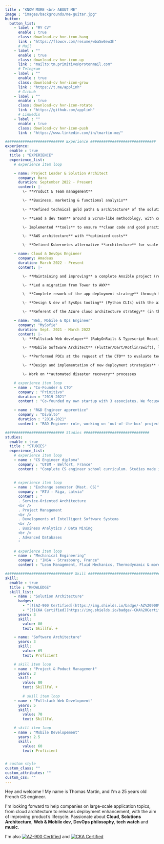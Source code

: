 ```yaml
---
title : "KNOW MORE <br> ABOUT ME"
image : "images/backgrounds/me-guitar.jpg"
button:
  button_list:
    - label : "MY CV"
      enable : true
      class: download-cv hvr-icon-hang
      link : "https://flowcv.com/resume/wba5w6ew3h"
      # Mail
    - label : ""
      enable : true
      class: download-cv hvr-icon-up
      link : "mailto:tm.primitivo@protonmail.com"
      # Telegram
    - label : ""
      enable : true
      class: download-cv hvr-icon-grow
      link : "https://t.me/applinh"
      # Github
    - label : ""
      enable : true
      class: download-cv hvr-icon-rotate
      link : "https://github.com/applinh"
      # Linkedin
    - label : ""
      enable : true
      class: download-cv hvr-icon-push
      link : "https://www.linkedin.com/in/tmartin-me/"

########################### Experience ##############################
experience:
  enable : true
  title : "EXPERIENCE"
  experience_list:
    # experience item loop

    - name: Project Leader & Solution Architect
      company: Hara
      duration: September 2022 - Present
      content: |-
        \- **Product & Team management**

        \- **Business, marketing & functional analysis**
       
        \- **Defined technical gold paths & architecture* of the solution

        \- **Lead a dev team** around a Scrum-like methodology, with code reviews

        \- Implemented **tools** to ensure **clean code and good practices** (Lint, code coverage, TDD, SOLID, Jira, vulnerability scans, IAC, etc)

        \- **AWS architecture** with **optimized costs**

        \- **Defined Kubernetes alternative **architecture** for scale-up

    - name: Cloud & DevOps Engineer
      company: Amadeus
      duration: March 2022 - Present
      content: |-

        \- **Maintaining and improving** a complete Ansible project (roles, playbooks, modules)

        \- **Led a migration from Tower to AWX**

        \- **Complete rework of the app deployment strategy** through the conception of Deployment As Code solutions with a GitOps & IAC state of mind

        \- **Design & dev of SysOps tooling** (Python CLIs) with the aim of replacing bash scripts. Always following **clean code principles** (SOLID, TDD) + tools for **better maintainability** (CI/CD, code coverage, etc)

        \- **Referent of the Azure cloud architecture strategy** (in the context of a migration)

    - name: "Web, Mobile & Ops Engineer"
      company: "MySofie"
      duration: Sept. 2021 - March 2022
      content: |-
        \- **Fullstack Web developer** (RubyOnRails & Typescript React)

        \- **Mobile Software Architect** (Flutter/Dart/Kotlin/Swift), led a migration of a legacy app to Flutter, and implemented Clean Architecture from scratch.

        \- **Performed POCs at the request of the CTO** to evaluate technologies and support strategic technical decisions

        \- **Design and implementation of new deployment strategies** (CI/CD, Ansible, Terraform, Packer) and **cloud architecture** (AWS & Scaleway)

        \- Work on **automated disaster recovery** processes

    # experience item loop
    - name : "Co-Founder & CTO"
      company : "Primitivo"
      duration : "2019-2021"
      content : "Co-founded my own startup with 3 associates. We focused and put in production an ecosystem of 3 products, which can be summed up as a social media around bars & pubs of Strasbourg."

    - name : "R&D Engineer apprentice"
      company : "Divalto"
      duration : "2018-2021"
      content : "R&D Engineer role, working on 'out-of-the-box' projects aiming to extend the company's product (an ERP) possibilities by creating synergies with external services (Office 365, Cloud Services & more)"

########################### Studies ##############################
studies:
  enable : true
  title : "STUDIES"
  experience_list:
    # experience item loop
    - name : "CS Engineer diploma"
      company : "UTBM - Belfort, France"
      content : "Complete CS engineer school curriculum. Studies made in apprenticeship @ Divalto."
      
      
    # experience item loop
    - name : "Exchange semester (Mast. CS)"
      company : "RTU - Riga, Latvia"
      content : "
      . Service-Oriented Architecture
      <br />
      . Project Management
      <br />
      . Developments of Intelligent Software Systems
      <br />
      . Business Analytics / Data Mining
      <br />
      . Advanced Databases
      "
      
    # experience item loop
    - name : "Mechanical Engineering"
      company : "INSA - Strasbourg, France"
      content : "Lean Management, Fluid Mechanics, Thermodynamic & more"

############################### Skill #################################
skill:
  enable : true
  title : "KNOWLEDGE"
  skill_list:
    - name : "Solution Architecture"
      badges: 
        - "[![AZ-900 Certified](https://img.shields.io/badge/-AZ%20900%20Certified-blue?style=for-the-badge&logo=microsoft-azure)](https://www.credly.com/badges/a0b37337-5e0d-4074-a4c7-36ace2b3b915)"
        - "[![CKA Certified](https://img.shields.io/badge/-CKA%20Certified-white?style=for-the-badge&logo=kubernetes)]()"
      years: 3
      skill:
        value: 80
        text: Skillful +

    - name: "Software Architecture"
      years: 3
      skill:
        value: 65
        text: Proficient

    # skill item loop
    - name : "Project & Poduct Management"
      years: 3
      skill:
        value: 80
        text: Skillful +
    
        # skill item loop
    - name : "Fullstack Web Development"
      years: 5
      skill:
        value: 70
        text: Skillful

    # skill item loop
    - name : "Mobile Developement"
      years: 2.5
      skill:
        value: 60
        text: Proficient


# custom style
custom_class: "" 
custom_attributes: "" 
custom_css: ""
---
```


Hey and welcome !
My name is Thomas Martin, and I'm a 25 years old French CS engineer.

I'm looking forward to help companies on large-scale application topics, from cloud architecture to releases deployment enhancement, with the aim of improving product’s lifecycle. 
Passionate about **Cloud**, **Solutions Architecture**, **Web & Mobile dev**, **DevOps philosophy**, **tech watch** and **music**.

I'm also [![AZ-900 Certified](https://img.shields.io/badge/-AZ%20900%20Certified-blue?style=for-the-badge&logo=microsoft-azure)](https://www.credly.com/badges/a0b37337-5e0d-4074-a4c7-36ace2b3b915) and [![CKA Certified](https://img.shields.io/badge/-CKA%20Certified-white?style=for-the-badge&logo=kubernetes)]()
